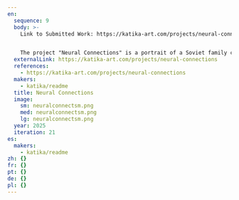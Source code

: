 ```yaml
---
en:
  sequence: 9
  body: >-
    L﻿ink to Submitted Work: https://katika-art.com/projects/neural-connections


    The project "Neural Connections" is a portrait of a Soviet family centered around an "alien relative." It raises questions about interacting with the unknown and reinterpreting the familiar. This work explores the boundaries between art, craft, and technology.
  externalLink: https://katika-art.com/projects/neural-connections
  references:
    - https://katika-art.com/projects/neural-connections
  makers:
    - katika/readme
  title: Neural Connections
  image:
    sm: neuralconnectsm.png
    med: neuralconnectsm.png
    lg: neuralconnectsm.png
  year: 2025
  iteration: 21
es:
  makers:
    - katika/readme
zh: {}
fr: {}
pt: {}
de: {}
pl: {}
---
```

